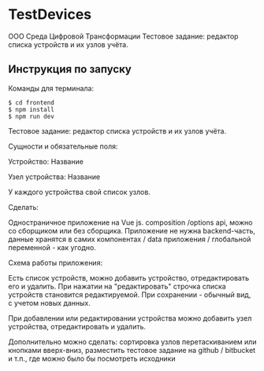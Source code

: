 # TestDevices
 ООО Среда Цифровой Трансформации Тестовое задание: редактор списка устройств и их узлов учёта.

## Инструкция по запуску
Команды для терминала:
```
$ cd frontend
$ npm install
$ npm run dev
```

Тестовое задание: редактор списка устройств и их узлов учёта.

Сущности и обязательные поля:

Устройство: Название

Узел устройства: Название

У каждого устройства свой список узлов.

Сделать:

Одностраничное приложение на Vue js. composition /options api, можно со сборщиком или без сборщика. Приложение не нужна backend-часть, данные хранятся в самих компонентах / data приложения / глобальной переменной - как угодно.

Схема работы приложения:

Есть список устройств, можно добавить устройство, отредактировать его и удалить. При нажатии на "редактировать" строчка списка устройств становится редактируемой. При сохранении - обычный вид, с учетом новых данных.

При добавлении или редактировании устройства можно добавить узел устройства, отредактировать и удалить.

Дополнительно можно сделать: сортировка узлов перетаскиванием или кнопками вверх-вниз, разместить тестовое задание на github / bitbucket и т.п., где можно было бы посмотреть исходники
